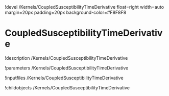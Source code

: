 <!-- MOOSE Object Documentation Stub: Remove this when content is added. -->!devel /Kernels/CoupledSusceptibilityTimeDerivative float=right width=auto margin=20px padding=20px background-color=#F8F8F8


# CoupledSusceptibilityTimeDerivative
!description /Kernels/CoupledSusceptibilityTimeDerivative

!parameters /Kernels/CoupledSusceptibilityTimeDerivative

!inputfiles /Kernels/CoupledSusceptibilityTimeDerivative

!childobjects /Kernels/CoupledSusceptibilityTimeDerivative
